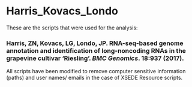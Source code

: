 # Harris_Kovacs_Londo

These are the scripts that were used for the analysis:

### Harris, ZN, Kovacs, LG, Londo, JP. RNA-seq-based genome annotation and identification of long-noncoding RNAs in the grapevine cultivar ‘Riesling’. *BMC Genomics*. 18:937 (2017). 

All scripts have been modified to remove computer sensitive information (paths)
and user names/ emails in the case of XSEDE Resource scripts. 




